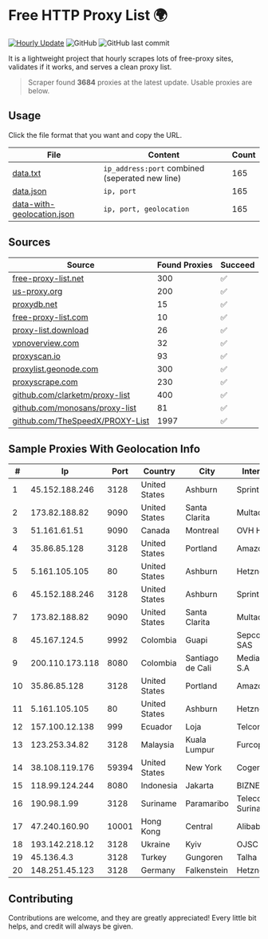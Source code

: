 
# Free HTTP Proxy List 🌍

[![Hourly Update](https://github.com/mertguvencli/http-proxy-list/actions/workflows/main.yml/badge.svg?branch=main)](https://github.com/mertguvencli/http-proxy-list/actions/workflows/main.yml)
![GitHub](https://img.shields.io/github/license/mertguvencli/http-proxy-list)
![GitHub last commit](https://img.shields.io/github/last-commit/mertguvencli/http-proxy-list)

It is a lightweight project that hourly scrapes lots of free-proxy sites, validates if it works, and serves a clean proxy list.


> Scraper found **3684** proxies at the latest update. Usable proxies are below.

## Usage

Click the file format that you want and copy the URL.


|File|Content|Count|
|----|-------|-----|
|[data.txt](https://raw.githubusercontent.com/mertguvencli/http-proxy-list/main/proxy-list/data.txt)|`ip_address:port` combined (seperated new line)|165|
|[data.json](https://raw.githubusercontent.com/mertguvencli/http-proxy-list/main/proxy-list/data.json)|`ip, port`|165|
|[data-with-geolocation.json](https://raw.githubusercontent.com/mertguvencli/http-proxy-list/main/proxy-list/data-with-geolocation.json)|`ip, port, geolocation`|165|

## Sources

|Source|Found Proxies|Succeed|
|------|-------------|-------|
|[free-proxy-list.net](https://free-proxy-list.net)|300|✅|
|[us-proxy.org](https://www.us-proxy.org)|200|✅|
|[proxydb.net](http://proxydb.net)|15|✅|
|[free-proxy-list.com](https://free-proxy-list.com/?page=&port=&type%5B%5D=http&type%5B%5D=https&up_time=0&search=Search)|10|✅|
|[proxy-list.download](https://www.proxy-list.download/HTTP)|26|✅|
|[vpnoverview.com](https://vpnoverview.com/privacy/anonymous-browsing/free-proxy-servers)|32|✅|
|[proxyscan.io](https://www.proxyscan.io)|93|✅|
|[proxylist.geonode.com](https://proxylist.geonode.com/api/proxy-list?limit=300&page=1&sort_by=lastChecked&sort_type=desc&protocols=http,https)|300|✅|
|[proxyscrape.com](https://api.proxyscrape.com/v2/?request=displayproxies&protocol=http&timeout=10000&country=all&ssl=all&anonymity=all)|230|✅|
|[github.com/clarketm/proxy-list](https://raw.githubusercontent.com/clarketm/proxy-list/master/proxy-list-raw.txt)|400|✅|
|[github.com/monosans/proxy-list](https://raw.githubusercontent.com/monosans/proxy-list/main/proxies/http.txt)|81|✅|
|[github.com/TheSpeedX/PROXY-List](https://raw.githubusercontent.com/TheSpeedX/PROXY-List/master/http.txt)|1997|✅|


## Sample Proxies With Geolocation Info

|#|Ip|Port|Country|City|Internet Service Provider|
|-|--|----|-------|----|-------------------------|
|1|45.152.188.246|3128|United States|Ashburn|Sprint|
|2|173.82.188.82|9090|United States|Santa Clarita|Multacom Corporation|
|3|51.161.61.51|9090|Canada|Montreal|OVH Hosting|
|4|35.86.85.128|3128|United States|Portland|Amazon.com, Inc.|
|5|5.161.105.105|80|United States|Ashburn|Hetzner Online GmbH|
|6|45.152.188.246|3128|United States|Ashburn|Sprint|
|7|173.82.188.82|9090|United States|Santa Clarita|Multacom Corporation|
|8|45.167.124.5|9992|Colombia|Guapi|Sepcom Comunicaciones SAS|
|9|200.110.173.118|8080|Colombia|Santiago de Cali|Media Commerce Partners S.A|
|10|35.86.85.128|3128|United States|Portland|Amazon.com, Inc.|
|11|5.161.105.105|80|United States|Ashburn|Hetzner Online GmbH|
|12|157.100.12.138|999|Ecuador|Loja|Telconet S.A|
|13|123.253.34.82|3128|Malaysia|Kuala Lumpur|Furcop Technology PLT|
|14|38.108.119.176|59394|United States|New York|Cogent Communications|
|15|118.99.124.244|8080|Indonesia|Jakarta|BIZNET|
|16|190.98.1.99|3128|Suriname|Paramaribo|Telecommunicationcompany Suriname - TeleSur|
|17|47.240.160.90|10001|Hong Kong|Central|Alibaba.com LLC|
|18|193.142.218.12|3128|Ukraine|Kyiv|OJSC "Bank "Kievska Rus"|
|19|45.136.4.3|3128|Turkey|Gungoren|Talha Bogaz|
|20|148.251.45.123|3128|Germany|Falkenstein|Hetzner Online GmbH|



## Contributing

Contributions are welcome, and they are greatly appreciated! Every
little bit helps, and credit will always be given.

